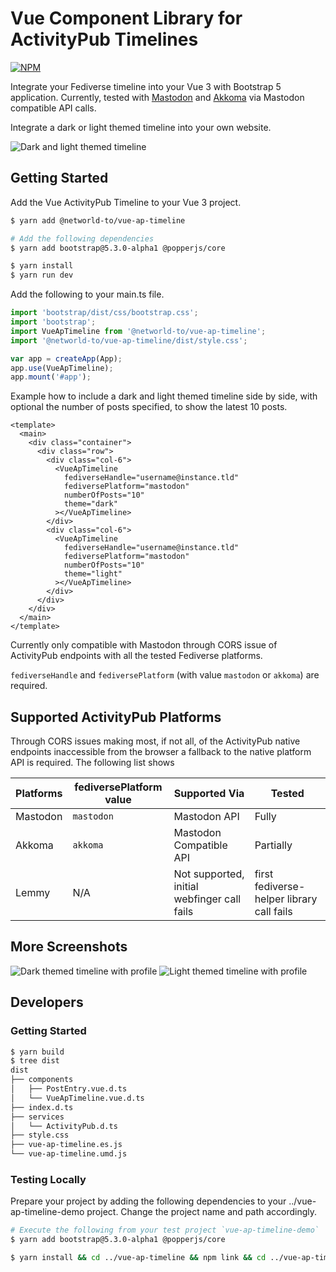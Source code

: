 # Vue Component Library for ActivityPub Timelines

[![NPM](https://nodei.co/npm/@networld-to/vue-ap-timeline.png?compact=true)](https://npmjs.org/package/@networld-to/vue-ap-timeline)

Integrate your Fediverse timeline into your Vue 3 with Bootstrap 5 application.
Currently, tested with [Mastodon](https://joinmastodon.org) and
[Akkoma](https://akkoma.social) via Mastodon compatible API calls.

Integrate a dark or light themed timeline into your own website.

![Dark and light themed timeline](https://media.githubusercontent.com/media/networld-to/vue-ap-timeline/main/screenshots/light-and-dark-themed-timelines.png)

## Getting Started

Add the Vue ActivityPub Timeline to your Vue 3 project.

```bash
$ yarn add @networld-to/vue-ap-timeline

# Add the following dependencies
$ yarn add bootstrap@5.3.0-alpha1 @popperjs/core

$ yarn install
$ yarn run dev
```

Add the following to your main.ts file.

```ts
import 'bootstrap/dist/css/bootstrap.css';
import 'bootstrap';
import VueApTimeline from '@networld-to/vue-ap-timeline';
import '@networld-to/vue-ap-timeline/dist/style.css';

var app = createApp(App);
app.use(VueApTimeline);
app.mount('#app');
```

Example how to include a dark and light themed timeline side by side, with optional
the number of posts specified, to show the latest 10 posts.

```vue
<template>
  <main>
    <div class="container">
      <div class="row">
        <div class="col-6">
          <VueApTimeline
            fediverseHandle="username@instance.tld"
            fediversePlatform="mastodon"
            numberOfPosts="10"
            theme="dark"
          ></VueApTimeline>
        </div>
        <div class="col-6">
          <VueApTimeline
            fediverseHandle="username@instance.tld"
            fediversePlatform="mastodon"
            numberOfPosts="10"
            theme="light"
          ></VueApTimeline>
        </div>
      </div>
    </div>
  </main>
</template>
```

Currently only compatible with Mastodon through CORS issue of ActivityPub endpoints
with all the tested Fediverse platforms.

`fediverseHandle` and `fediversePlatform` (with value `mastodon` or `akkoma`) are required.

## Supported ActivityPub Platforms

Through CORS issues making most, if not all, of the ActivityPub native endpoints
inaccessible from the browser a fallback to the native platform API is required.
The following list shows

| Platforms | fediversePlatform value | Supported Via                               | Tested                                    |
| --------- | ----------------------- | ------------------------------------------- | ----------------------------------------- |
| Mastodon  | `mastodon`              | Mastodon API                                | Fully                                     |
| Akkoma    | `akkoma`                | Mastodon Compatible API                     | Partially                                 |
| Lemmy     | N/A                     | Not supported, initial webfinger call fails | first fediverse-helper library call fails |

## More Screenshots

![Dark themed timeline with profile](https://media.githubusercontent.com/media/networld-to/vue-ap-timeline/main/screenshots/dark-themed-timeline-with-profile.png)
![Light themed timeline with profile](https://media.githubusercontent.com/media/networld-to/vue-ap-timeline/main/screenshots/light-themed-profile-with-profile.png)

## Developers

### Getting Started

```bash
$ yarn build
$ tree dist
dist
├── components
│   ├── PostEntry.vue.d.ts
│   └── VueApTimeline.vue.d.ts
├── index.d.ts
├── services
│   └── ActivityPub.d.ts
├── style.css
├── vue-ap-timeline.es.js
└── vue-ap-timeline.umd.js
```

### Testing Locally

Prepare your project by adding the following dependencies to your ../vue-ap-timeline-demo
project. Change the project name and path accordingly.

```bash
# Execute the following from your test project `vue-ap-timeline-demo`
$ yarn add bootstrap@5.3.0-alpha1 @popperjs/core

$ yarn install && cd ../vue-ap-timeline && npm link && cd ../vue-ap-timeline-demo && npm link vue-ap-timeline
```
